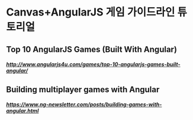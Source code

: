 # Canvas+AngularJS 게임 가이드라인 튜토리얼
## Top 10 AngularJS Games (Built With Angular)
##### http://www.angularjs4u.com/games/top-10-angularjs-games-built-angular/
## Building multiplayer games with Angular
##### https://www.ng-newsletter.com/posts/building-games-with-angular.html